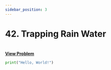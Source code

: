 ```yaml
---
sidebar_position: 3
---
```


# 42. Trapping Rain Water
#
[**View Problem**](https://leetcode.com/problems/trapping-rain-water)

```python leet-code/week-1/03-two-pointers/3
print("Hello, World!")
```